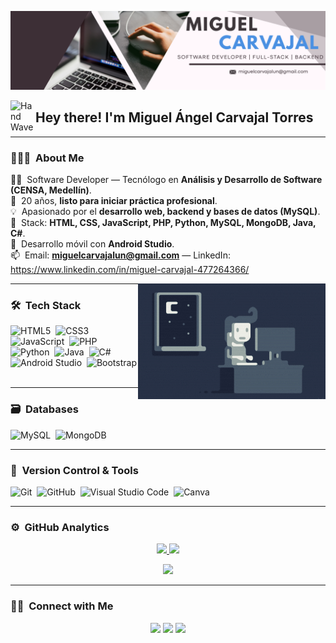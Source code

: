 ![Miguel Carvajal Banner](banner.png)

<img alt="Hand Wave" src="./assets/Hand%20Wave.gif" width="40" align="left"/><h2 align="left">Hey there! I'm Miguel Ángel Carvajal Torres</h2>

---

### 👨🏻‍💻 &nbsp;About Me

👨‍💻 &nbsp;Software Developer — Tecnólogo en **Análisis y Desarrollo de Software (CENSA, Medellín)**.  
🎯 &nbsp;20 años, **listo para iniciar práctica profesional**.  
💡 &nbsp;Apasionado por el **desarrollo web, backend y bases de datos (MySQL)**.  
🌱 &nbsp;Stack: **HTML, CSS, JavaScript, PHP, Python, MySQL, MongoDB, Java, C#**.  
📱 &nbsp;Desarrollo móvil con **Android Studio**.  
📫 &nbsp;Email: **miguelcarvajalun@gmail.com** — LinkedIn: https://www.linkedin.com/in/miguel-carvajal-477264366/

<img alt="Night Coding" src="https://raw.githubusercontent.com/AVS1508/AVS1508/master/assets/Night-Coding.gif" align="right"/>

---

### 🛠 &nbsp;Tech Stack

![HTML5](https://img.shields.io/badge/html5-%23E34F26.svg?style=for-the-badge&logo=html5&logoColor=white)&nbsp;
![CSS3](https://img.shields.io/badge/css3-%231572B6.svg?style=for-the-badge&logo=css3&logoColor=white)&nbsp;
![JavaScript](https://img.shields.io/badge/javascript-%23323330.svg?style=for-the-badge&logo=javascript&logoColor=%23F7DF1E)&nbsp;
![PHP](https://img.shields.io/badge/php-%23777BB4.svg?style=for-the-badge&logo=php&logoColor=white)&nbsp;
![Python](https://img.shields.io/badge/python-3670A0?style=for-the-badge&logo=python&logoColor=ffdd54)&nbsp;
![Java](https://img.shields.io/badge/java-%23ED8B00.svg?style=for-the-badge&logo=java&logoColor=white)&nbsp;
![C#](https://img.shields.io/badge/C%23-%23239120.svg?style=for-the-badge&logo=csharp&logoColor=white)
![Android Studio](https://img.shields.io/badge/Android%20Studio-%2300BCD4?style=for-the-badge&logo=android-studio&logoColor=white)&nbsp;
![Bootstrap](https://img.shields.io/badge/bootstrap-%23563D7C.svg?style=for-the-badge&logo=bootstrap&logoColor=white)&nbsp;

---

### 🗃 &nbsp;Databases

![MySQL](https://img.shields.io/badge/mysql-%230070a0?style=for-the-badge&logo=mysql&logoColor=white)&nbsp;
![MongoDB](https://img.shields.io/badge/MongoDB-%234ea94b.svg?style=for-the-badge&logo=mongodb&logoColor=white)&nbsp;

---

### 🧰 &nbsp;Version Control & Tools 

![Git](https://img.shields.io/badge/git-%23F05033.svg?style=for-the-badge&logo=git&logoColor=white)&nbsp;
![GitHub](https://img.shields.io/badge/github-%23121011.svg?style=for-the-badge&logo=github&logoColor=white)&nbsp;
![Visual Studio Code](https://img.shields.io/badge/Visual%20Studio%20Code-0078d7.svg?style=for-the-badge&logo=visual-studio-code&logoColor=white)&nbsp;
![Canva](https://img.shields.io/badge/Canva-%2300C4CC.svg?style=for-the-badge&logo=Canva&logoColor=white)&nbsp;

---

### ⚙️ &nbsp;GitHub Analytics

<p align="center">
  <a href="https://github.com/ELFLACO65">
    <img height="180em" src="https://github-readme-stats-eight-theta.vercel.app/api?username=ELFLACO65&show_icons=true&theme=algolia&include_all_commits=true&count_private=true"/>
  </a>
  <a href="https://github.com/ELFLACO65">
    <img height="180em" src="https://github-readme-stats-eight-theta.vercel.app/api/top-langs/?username=ELFLACO65&layout=compact&langs_count=8&theme=algolia"/>
  </a>
</p>

<p align="center">
  <img height="180em" src="https://github-readme-streak-stats.herokuapp.com/?user=ELFLACO65&theme=dark&hide_border=true"/>
</p>

---

### 🤝🏻 &nbsp;Connect with Me

<p align="center">
<a href="mailto:miguelcarvajalun@gmail.com"><img src="https://img.shields.io/badge/-MiguelCarvajal-D14836?style=flat&logo=Gmail&logoColor=white"/></a>
<a href="https://www.linkedin.com/in/miguel-carvajal-477264366/"><img src="https://img.shields.io/badge/-LinkedIn-0077B5?style=flat&logo=Linkedin&logoColor=white"/></a>
<a href="https://github.com/ELFLACO65"><img src="https://img.shields.io/badge/-GitHub-181717?style=flat&logo=github&logoColor=white"/></a>
</p>
